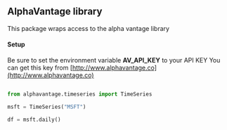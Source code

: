 ## AlphaVantage library

This package wraps access to the alpha vantage library

#### Setup
Be sure to set the environment variable <b>AV_API_KEY</b> to your API KEY
You can get this key from [http://www.alphavantage.co](http://www.alphavantage.co)

```python

from alphavantage.timeseries import TimeSeries

msft = TimeSeries("MSFT")

df = msft.daily()

```
